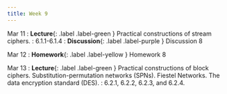 ```yaml
---
title: Week 9
---
```


Mar 11
: **Lecture**{: .label .label-green } Practical constructions of stream ciphers.
    : 6.1.1-6.1.4
: **Discussion**{: .label .label-purple } Discussion 8

Mar 12
: **Homework**{: .label .label-yellow } Homework 8

Mar 13
: **Lecture**{: .label .label-green } Practical constructions of block ciphers. Substitution-permutation networks (SPNs). Fiestel Networks. The data encryption standard (DES).
    : 6.2.1, 6.2.2, 6.2.3, and 6.2.4.